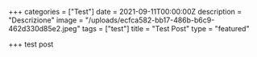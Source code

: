 +++
categories = ["Test"]
date = 2021-09-11T00:00:00Z
description = "Descrizione"
image = "/uploads/ecfca582-bb17-486b-b6c9-462d330d85e2.jpeg"
tags = ["test"]
title = "Test Post"
type = "featured"

+++
test post
